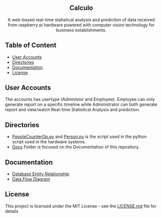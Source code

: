 
<h2 align="center">Calculo</h2>

<p align="center">
    A web-based real-time statistical analysis and prediction of data received from raspberry pi hardware powered with computer vision technology for business establishments.
</p>

## Table of Content
* [User Accounts](#user-accounts)
* [Directories](#directories)
* [Documentation](#documentation)
* [License](#license)

## User Accounts
The accounts has usertype (Administor and Employee). Employee can only generate report on a specific timeline while Administrator can both generate report and view/watch Real-time Statistical Analysis and prediction.

## Directories
* [PeopleCounterOp.py](PeopleCounterOp.py) and [Person.py](Person.py) is the script used in the python script used in the hardware systems.
* [Docs](docs/) Folder is focused on the Documentation of this repository.

## Documentation
* [Database Entity Relationship](docs/erd.md)
* [Data Flow Diagram](docs/dfd.md)

## License
This project is licensed under the MIT License - see the [LICENSE.md](LICENSE.md) file for details